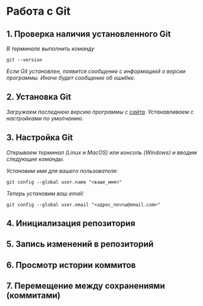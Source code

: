 # Работа с Git
## 1. Проверка наличия установленного Git
*В терминале выполнить команду*
```
git --version
``` 
*Если Git установлен, появится сообщение с информацией о версии программы. Иначе будет сообщение об ошибке.*
## 2. Установка Git
*Загружаем последнюю версию программы с [сайта](https://git-scm.com/download/). Устанавливаем с настройками по умолчанию.*
## 3. Настройка Git
*Открываем терминал (Linux и MacOS) или консоль (Windows) и вводим следующие команды.*

*Установим имя для вашего пользователя:*
```
git config --global user.name "<ваше_имя>"
```
*Теперь установим ваш email:*
```
git config --global user.email "<адрес_почты@email.com>"
```
## 4. Инициализация репозитория
## 5. Запись изменений в репозиторий
## 6. Просмотр истории коммитов
## 7. Перемещение между сохранениями (коммитами)